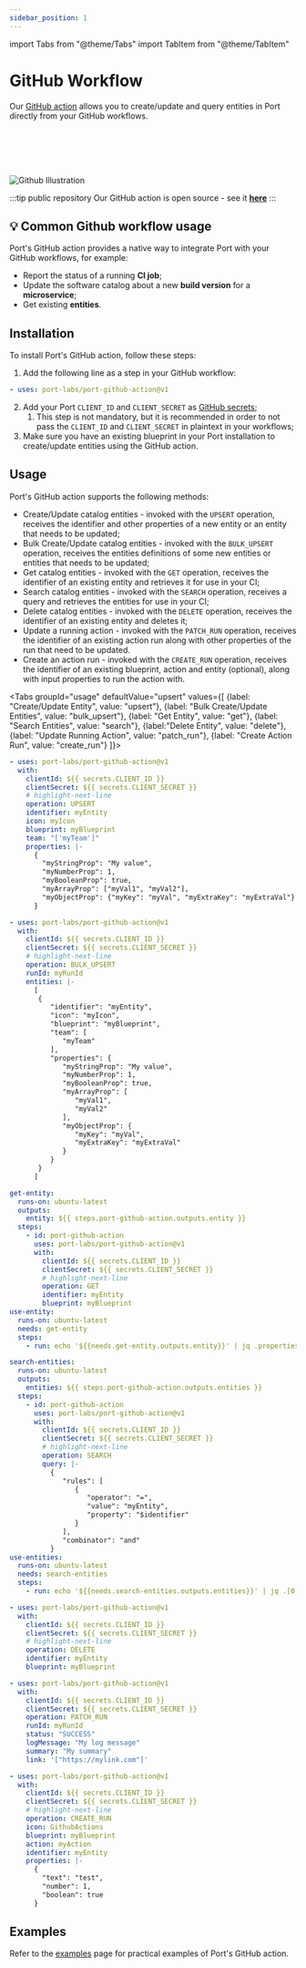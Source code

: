 ```yaml
---
sidebar_position: 1
---
```


import Tabs from "@theme/Tabs"
import TabItem from "@theme/TabItem"

# GitHub Workflow

Our [GitHub action](https://github.com/marketplace/actions/port-github-action) allows you to create/update and query entities in Port directly from your GitHub workflows.

<br></br>
<br></br>

![Github Illustration](/img/build-your-software-catalog/sync-data-to-catalog/github/github-action-illustration.jpg)

:::tip public repository
Our GitHub action is open source - see it [**here**](https://github.com/port-labs/port-github-action)
:::

## 💡 Common Github workflow usage

Port's GitHub action provides a native way to integrate Port with your GitHub workflows, for example:

- Report the status of a running **CI job**;
- Update the software catalog about a new **build version** for a **microservice**;
- Get existing **entities**.

## Installation

To install Port's GitHub action, follow these steps:

1. Add the following line as a step in your GitHub workflow:

```yaml showLineNumbers
- uses: port-labs/port-github-action@v1
```

2. Add your Port `CLIENT_ID` and `CLIENT_SECRET` as [GitHub secrets](https://docs.github.com/en/actions/security-guides/encrypted-secrets);
   1. This step is not mandatory, but it is recommended in order to not pass the `CLIENT_ID` and `CLIENT_SECRET` in plaintext in your workflows;
3. Make sure you have an existing blueprint in your Port installation to create/update entities using the GitHub action.

## Usage

Port's GitHub action supports the following methods:

- Create/Update catalog entities - invoked with the `UPSERT` operation, receives the identifier and other properties of a new entity or an entity that needs to be updated;
- Bulk Create/Update catalog entities - invoked with the `BULK_UPSERT` operation, receives the entities definitions of some new entities or entities that needs to be updated;
- Get catalog entities - invoked with the `GET` operation, receives the identifier of an existing entity and retrieves it for use in your CI;
- Search catalog entities - invoked with the `SEARCH` operation, receives a query and retrieves the entities for use in your CI;
- Delete catalog entities - invoked with the `DELETE` operation, receives the identifier of an existing entity and deletes it;
- Update a running action - invoked with the `PATCH_RUN` operation, receives the identifier of an existing action run along with other properties of the run that need to be updated.
- Create an action run - invoked with the `CREATE_RUN` operation, receives the identifier of an existing blueprint, action and entity (optional), along with input properties to run the action with.

<Tabs groupId="usage" defaultValue="upsert" values={[
{label: "Create/Update Entity", value: "upsert"},
{label: "Bulk Create/Update Entities", value: "bulk_upsert"},
{label: "Get Entity", value: "get"},
{label: "Search Entities", value: "search"},
{label:"Delete Entity", value: "delete"},
{label: "Update Running Action", value: "patch_run"},
{label: "Create Action Run", value: "create_run"}
]}>

<TabItem value="upsert">

```yaml showLineNumbers
- uses: port-labs/port-github-action@v1
  with:
    clientId: ${{ secrets.CLIENT_ID }}
    clientSecret: ${{ secrets.CLIENT_SECRET }}
    # highlight-next-line
    operation: UPSERT
    identifier: myEntity
    icon: myIcon
    blueprint: myBlueprint
    team: "['myTeam']"
    properties: |-
      {
        "myStringProp": "My value",
        "myNumberProp": 1,
        "myBooleanProp": true,
        "myArrayProp": ["myVal1", "myVal2"],
        "myObjectProp": {"myKey": "myVal", "myExtraKey": "myExtraVal"}
      }
```

</TabItem>

<TabItem value="bulk_upsert">

```yaml showLineNumbers
- uses: port-labs/port-github-action@v1
  with:
    clientId: ${{ secrets.CLIENT_ID }}
    clientSecret: ${{ secrets.CLIENT_SECRET }}
    # highlight-next-line
    operation: BULK_UPSERT
    runId: myRunId
    entities: |-
      [
       {
          "identifier": "myEntity",
          "icon": "myIcon",
          "blueprint": "myBlueprint",
          "team": [
             "myTeam"
          ],
          "properties": {
             "myStringProp": "My value",
             "myNumberProp": 1,
             "myBooleanProp": true,
             "myArrayProp": [
                "myVal1",
                "myVal2"
             ],
             "myObjectProp": {
                "myKey": "myVal",
                "myExtraKey": "myExtraVal"
             }
          }
       }
      ]
```

</TabItem>

<TabItem value="get">

```yaml showLineNumbers
get-entity:
  runs-on: ubuntu-latest
  outputs:
    entity: ${{ steps.port-github-action.outputs.entity }}
  steps:
    - id: port-github-action
      uses: port-labs/port-github-action@v1
      with:
        clientId: ${{ secrets.CLIENT_ID }}
        clientSecret: ${{ secrets.CLIENT_SECRET }}
        # highlight-next-line
        operation: GET
        identifier: myEntity
        blueprint: myBlueprint
use-entity:
  runs-on: ubuntu-latest
  needs: get-entity
  steps:
    - run: echo '${{needs.get-entity.outputs.entity}}' | jq .properties.myProp
```

</TabItem>

<TabItem value="search">

```yaml showLineNumbers
search-entities:
  runs-on: ubuntu-latest
  outputs:
    entities: ${{ steps.port-github-action.outputs.entities }}
  steps:
    - id: port-github-action
      uses: port-labs/port-github-action@v1
      with:
        clientId: ${{ secrets.CLIENT_ID }}
        clientSecret: ${{ secrets.CLIENT_SECRET }}
        # highlight-next-line
        operation: SEARCH
        query: |-
          {
             "rules": [
                {
                   "operator": "=",
                   "value": "myEntity",
                   "property": "$identifier"
                }
             ],
             "combinator": "and"
          }
use-entities:
  runs-on: ubuntu-latest
  needs: search-entities
  steps:
    - run: echo '${{needs.search-entities.outputs.entities}}' | jq .[0].myProp
```

</TabItem>

<TabItem value="delete">

```yaml showLineNumbers
- uses: port-labs/port-github-action@v1
  with:
    clientId: ${{ secrets.CLIENT_ID }}
    clientSecret: ${{ secrets.CLIENT_SECRET }}
    # highlight-next-line
    operation: DELETE
    identifier: myEntity
    blueprint: myBlueprint
```

</TabItem>

<TabItem value="patch_run">

```yaml showLineNumbers
- uses: port-labs/port-github-action@v1
  with:
    clientId: ${{ secrets.CLIENT_ID }}
    clientSecret: ${{ secrets.CLIENT_SECRET }}
    operation: PATCH_RUN
    runId: myRunId
    status: "SUCCESS"
    logMessage: "My log message"
    summary: "My summary"
    link: '["https://mylink.com"]'
```

</TabItem>

<TabItem value="create_run">

```yaml showLineNumbers
- uses: port-labs/port-github-action@v1
  with:
    clientId: ${{ secrets.CLIENT_ID }}
    clientSecret: ${{ secrets.CLIENT_SECRET }}
    # highlight-next-line
    operation: CREATE_RUN
    icon: GithubActions
    blueprint: myBlueprint
    action: myAction
    identifier: myEntity
    properties: |-
      {
        "text": "test",
        "number": 1,
        "boolean": true
      }
```

</TabItem>
</Tabs>

## Examples

Refer to the [examples](./examples.md) page for practical examples of Port's GitHub action.
